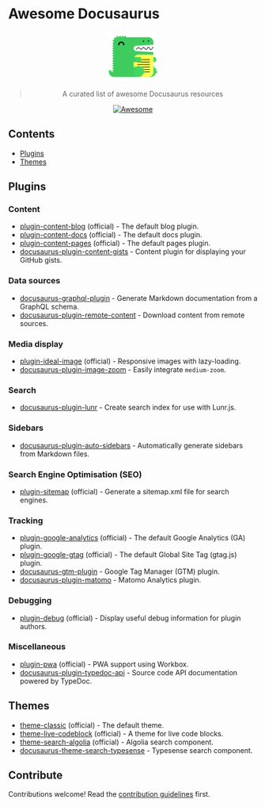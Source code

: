 # Awesome Docusaurus

<!--suppress CheckImageSize -->

<div align="center">
  <a href="https://docusaurus.io/"><img src="./docusaurus.png" alt="Docusaurus" width="100" height="100"/></a>

  > A curated list of awesome Docusaurus resources

  [![Awesome](https://awesome.re/badge.svg)](https://awesome.re)
</div>
 
## Contents

- [Plugins](#plugins)
- [Themes](#themes)

## Plugins

### Content

- [plugin-content-blog](https://docusaurus.io/docs/api/plugins/@docusaurus/plugin-content-blog) (official) - The default blog plugin.
- [plugin-content-docs](https://docusaurus.io/docs/api/plugins/@docusaurus/plugin-content-docs) (official) - The default docs plugin.
- [plugin-content-pages](https://docusaurus.io/docs/api/plugins/@docusaurus/plugin-content-pages) (official) - The default pages plugin.
- [docusaurus-plugin-content-gists](https://github.com/webbertakken/docusaurus-plugin-content-gists) - Content plugin for displaying your GitHub gists.

### Data sources

- [docusaurus-graphql-plugin](https://github.com/zhouzi/docusaurus-graphql-plugin) - Generate Markdown documentation from a GraphQL schema.
- [docusaurus-plugin-remote-content](https://github.com/rdilweb/docusaurus-plugin-remote-content) - Download content from remote sources.

### Media display

- [plugin-ideal-image](https://docusaurus.io/docs/api/plugins/@docusaurus/plugin-ideal-image) (official) - Responsive images with lazy-loading.
- [docusaurus-plugin-image-zoom](https://github.com/gabrielcsapo/docusaurus-plugin-image-zoom) - Easily integrate `medium-zoom`.

### Search

- [docusaurus-plugin-lunr](https://github.com/daldridge/docusaurus-plugin-lunr) - Create search index for use with Lunr.js.

### Sidebars

- [docusaurus-plugin-auto-sidebars](https://github.com/acrobit/docusaurus-plugin-auto-sidebars) - Automatically generate sidebars from Markdown files.

### Search Engine Optimisation (SEO)

- [plugin-sitemap](https://docusaurus.io/docs/api/plugins/@docusaurus/plugin-sitemap) (official) - Generate a sitemap.xml file for search engines.

### Tracking

- [plugin-google-analytics](https://docusaurus.io/docs/api/plugins/@docusaurus/plugin-google-analytics) (official) - The default Google Analytics (GA) plugin.
- [plugin-google-gtag](https://docusaurus.io/docs/api/plugins/@docusaurus/plugin-google-gtag) (official) - The default Global Site Tag (gtag.js) plugin.
- [docusaurus-gtm-plugin](https://github.com/LukasGentele/docusaurus-gtm-plugin) - Google Tag Manager (GTM) plugin.
- [docusaurus-plugin-matomo](https://github.com/karser/docusaurus-plugin-matomo) - Matomo Analytics plugin.

### Debugging

- [plugin-debug](https://docusaurus.io/docs/api/plugins/@docusaurus/plugin-debug) (official) - Display useful debug information for plugin authors.

### Miscellaneous 

- [plugin-pwa](https://docusaurus.io/docs/api/plugins/@docusaurus/plugin-pwa) (official) - PWA support using Workbox.
- [docusaurus-plugin-typedoc-api](https://github.com/milesj/docusaurus-plugin-typedoc-api) - Source code API documentation powered by TypeDoc.

## Themes

- [theme-classic](https://docusaurus.io/docs/api/themes/@docusaurus/theme-classic) (official) - The default theme.
- [theme-live-codeblock](https://docusaurus.io/docs/api/themes/@docusaurus/theme-live-codeblock) (official) - A theme for live code blocks.
- [theme-search-algolia](https://docusaurus.io/docs/api/themes/@docusaurus/theme-search-algolia) (official) - Algolia search component.
- [docusaurus-theme-search-typesense](https://github.com/typesense/docusaurus-theme-search-typesense) - Typesense search component.


## Contribute

Contributions welcome! Read the [contribution guidelines](contributing.md) first.
